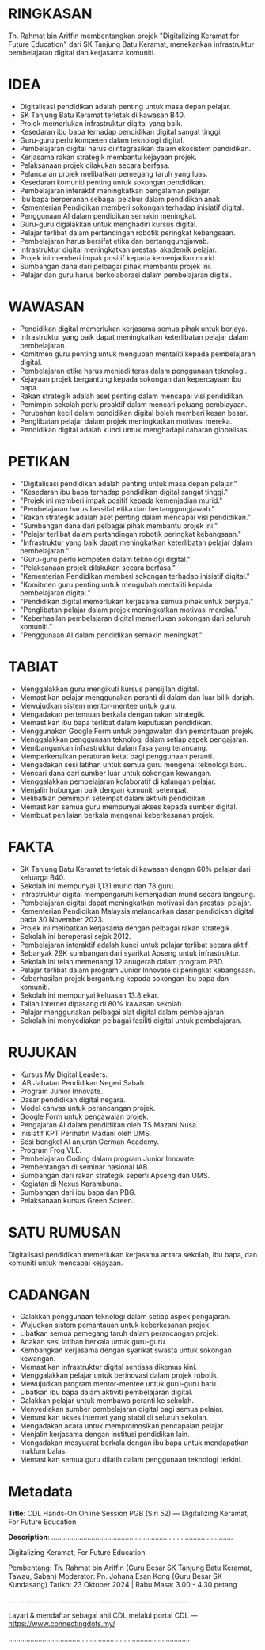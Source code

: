 # RINGKASAN
Tn. Rahmat bin Ariffin membentangkan projek "Digitalizing Keramat for Future Education" dari SK Tanjung Batu Keramat, menekankan infrastruktur pembelajaran digital dan kerjasama komuniti.

# IDEA
- Digitalisasi pendidikan adalah penting untuk masa depan pelajar.
- SK Tanjung Batu Keramat terletak di kawasan B40.
- Projek memerlukan infrastruktur digital yang baik.
- Kesedaran ibu bapa terhadap pendidikan digital sangat tinggi.
- Guru-guru perlu kompeten dalam teknologi digital.
- Pembelajaran digital harus diintegrasikan dalam ekosistem pendidikan.
- Kerjasama rakan strategik membantu kejayaan projek.
- Pelaksanaan projek dilakukan secara berfasa.
- Pelancaran projek melibatkan pemegang taruh yang luas.
- Kesedaran komuniti penting untuk sokongan pendidikan.
- Pembelajaran interaktif meningkatkan pengalaman pelajar.
- Ibu bapa berperanan sebagai pelabur dalam pendidikan anak.
- Kementerian Pendidikan memberi sokongan terhadap inisiatif digital.
- Penggunaan AI dalam pendidikan semakin meningkat.
- Guru-guru digalakkan untuk menghadiri kursus digital.
- Pelajar terlibat dalam pertandingan robotik peringkat kebangsaan.
- Pembelajaran harus bersifat etika dan bertanggungjawab.
- Infrastruktur digital meningkatkan prestasi akademik pelajar.
- Projek ini memberi impak positif kepada kemenjadian murid.
- Sumbangan dana dari pelbagai pihak membantu projek ini.
- Pelajar dan guru harus berkolaborasi dalam pembelajaran digital.

# WAWASAN
- Pendidikan digital memerlukan kerjasama semua pihak untuk berjaya.
- Infrastruktur yang baik dapat meningkatkan keterlibatan pelajar dalam pembelajaran.
- Komitmen guru penting untuk mengubah mentaliti kepada pembelajaran digital.
- Pembelajaran etika harus menjadi teras dalam penggunaan teknologi.
- Kejayaan projek bergantung kepada sokongan dan kepercayaan ibu bapa.
- Rakan strategik adalah aset penting dalam mencapai visi pendidikan.
- Pemimpin sekolah perlu proaktif dalam mencari peluang pembiayaan.
- Perubahan kecil dalam pendidikan digital boleh memberi kesan besar.
- Penglibatan pelajar dalam projek meningkatkan motivasi mereka.
- Pendidikan digital adalah kunci untuk menghadapi cabaran globalisasi.

# PETIKAN
- "Digitalisasi pendidikan adalah penting untuk masa depan pelajar."
- "Kesedaran ibu bapa terhadap pendidikan digital sangat tinggi."
- "Projek ini memberi impak positif kepada kemenjadian murid."
- "Pembelajaran harus bersifat etika dan bertanggungjawab."
- "Rakan strategik adalah aset penting dalam mencapai visi pendidikan."
- "Sumbangan dana dari pelbagai pihak membantu projek ini."
- "Pelajar terlibat dalam pertandingan robotik peringkat kebangsaan."
- "Infrastruktur yang baik dapat meningkatkan keterlibatan pelajar dalam pembelajaran."
- "Guru-guru perlu kompeten dalam teknologi digital."
- "Pelaksanaan projek dilakukan secara berfasa."
- "Kementerian Pendidikan memberi sokongan terhadap inisiatif digital."
- "Komitmen guru penting untuk mengubah mentaliti kepada pembelajaran digital."
- "Pendidikan digital memerlukan kerjasama semua pihak untuk berjaya."
- "Penglibatan pelajar dalam projek meningkatkan motivasi mereka."
- "Keberhasilan pembelajaran digital memerlukan sokongan dari seluruh komuniti."
- "Penggunaan AI dalam pendidikan semakin meningkat."

# TABIAT
- Menggalakkan guru mengikuti kursus pensijilan digital.
- Memastikan pelajar menggunakan peranti di dalam dan luar bilik darjah.
- Mewujudkan sistem mentor-mentee untuk guru.
- Mengadakan pertemuan berkala dengan rakan strategik.
- Memastikan ibu bapa terlibat dalam keputusan pendidikan.
- Menggunakan Google Form untuk pengawalan dan pemantauan projek.
- Menggalakkan penggunaan teknologi dalam setiap aspek pengajaran.
- Membangunkan infrastruktur dalam fasa yang terancang.
- Memperkenalkan peraturan ketat bagi penggunaan peranti.
- Mengadakan sesi latihan untuk semua guru mengenai teknologi baru.
- Mencari dana dari sumber luar untuk sokongan kewangan.
- Menggalakkan pembelajaran kolaboratif di kalangan pelajar.
- Menjalin hubungan baik dengan komuniti setempat.
- Melibatkan pemimpin setempat dalam aktiviti pendidikan.
- Memastikan semua guru mempunyai akses kepada sumber digital.
- Membuat penilaian berkala mengenai keberkesanan projek.

# FAKTA
- SK Tanjung Batu Keramat terletak di kawasan dengan 60% pelajar dari keluarga B40.
- Sekolah ini mempunyai 1,131 murid dan 78 guru.
- Infrastruktur digital mempengaruhi kemenjadian murid secara langsung.
- Pembelajaran digital dapat meningkatkan motivasi dan prestasi pelajar.
- Kementerian Pendidikan Malaysia melancarkan dasar pendidikan digital pada 30 November 2023.
- Projek ini melibatkan kerjasama dengan pelbagai rakan strategik.
- Sekolah ini beroperasi sejak 2012.
- Pembelajaran interaktif adalah kunci untuk pelajar terlibat secara aktif.
- Sebanyak 29K sumbangan dari syarikat Apseng untuk infrastruktur.
- Sekolah ini telah memenangi 12 anugerah dalam program PBD.
- Pelajar terlibat dalam program Junior Innovate di peringkat kebangsaan.
- Keberhasilan projek bergantung kepada sokongan ibu bapa dan komuniti.
- Sekolah ini mempunyai keluasan 13.8 ekar.
- Talian internet dipasang di 80% kawasan sekolah.
- Pelajar menggunakan pelbagai alat digital dalam pembelajaran.
- Sekolah ini menyediakan pelbagai fasiliti digital untuk pembelajaran.

# RUJUKAN
- Kursus My Digital Leaders.
- IAB Jabatan Pendidikan Negeri Sabah.
- Program Junior Innovate.
- Dasar pendidikan digital negara.
- Model canvas untuk perancangan projek.
- Google Form untuk pengawalan projek.
- Pengajaran AI dalam pendidikan oleh TS Mazani Nusa.
- Inisiatif KPT Perihatin Madani oleh UMS.
- Sesi bengkel AI anjuran German Academy.
- Program Frog VLE.
- Pembelajaran Coding dalam program Junior Innovate.
- Pembentangan di seminar nasional IAB.
- Sumbangan dari rakan strategik seperti Apseng dan UMS.
- Kegiatan di Nexus Karambunai.
- Sumbangan dari ibu bapa dan PBG.
- Pelaksanaan kursus Green Screen.

# SATU RUMUSAN
Digitalisasi pendidikan memerlukan kerjasama antara sekolah, ibu bapa, dan komuniti untuk mencapai kejayaan.

# CADANGAN
- Galakkan penggunaan teknologi dalam setiap aspek pengajaran.
- Wujudkan sistem pemantauan untuk keberkesanan projek.
- Libatkan semua pemegang taruh dalam perancangan projek.
- Adakan sesi latihan berkala untuk guru-guru.
- Kembangkan kerjasama dengan syarikat swasta untuk sokongan kewangan.
- Memastikan infrastruktur digital sentiasa dikemas kini.
- Menggalakkan pelajar untuk berinovasi dalam projek robotik.
- Mewujudkan program mentor-mentee untuk guru-guru baru.
- Libatkan ibu bapa dalam aktiviti pembelajaran digital.
- Galakkan pelajar untuk membawa peranti ke sekolah.
- Menyediakan sumber pembelajaran digital bagi semua pelajar.
- Memastikan akses internet yang stabil di seluruh sekolah.
- Mengadakan acara untuk mempromosikan pencapaian pelajar.
- Menjalin kerjasama dengan institusi pendidikan lain.
- Mengadakan mesyuarat berkala dengan ibu bapa untuk mendapatkan maklum balas.
- Memastikan semua guru dilatih dalam penggunaan teknologi terkini.

# Metadata
**Title**: CDL Hands-On Online Session PGB (Siri 52) — Digitalizing Keramat, For Future Education

**Description**: ...........................................................................................

Digitalizing Keramat, For Future Education

Pembentang: Tn. Rahmat bin Ariffin (Guru Besar SK Tanjung Batu Keramat, Tawau, Sabah)
Moderator: Pn. Johana Esan Kong (Guru Besar SK Kundasang)
Tarikh:  23 Oktober 2024   |   Rabu
Masa: 3.00 - 4.30 petang

...........................................................................................

Layari & mendaftar sebagai ahli CDL melalui portal CDL — https://www.connectingdots.my/

...........................................................................................